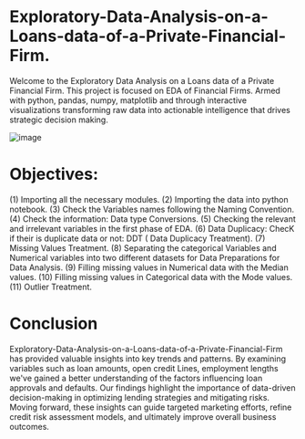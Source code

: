 # Exploratory-Data-Analysis-on-a-Loans-data-of-a-Private-Financial-Firm.
Welcome  to the Exploratory Data Analysis on a Loans data of a Private Financial Firm. This project is focused on EDA  of Financial Firms. Armed with  python, pandas, numpy, matplotlib and through  interactive visualizations  transforming raw data into actionable intelligence that drives strategic decision making.  

![image](https://github.com/GayaGopan/Exploratory-Data-Analysis-on-a-Loans-data-of-a-Private-Financial-Firm./assets/164141178/c5d81a07-865a-4eab-96af-74e07ec78031)

# Objectives:

(1) Importing all the necessary modules.
(2) Importing the data into python notebook.
(3)  Check the Variables names following the Naming Convention.
(4) Check the information: Data type Conversions.
(5) Checking the relevant and irrelevant variables in the first phase of EDA.
(6) Data Duplicacy: ChecK if their is duplicate data or not: DDT ( Data Duplicacy Treatment).
(7) Missing Values Treatment.
(8) Separating the categorical Variables and Numerical variables into two different datasets for Data Preparations for Data Analysis.
(9) Filling missing values in Numerical data with the Median values.
(10) Filling missing values in Categorical data with the Mode values.
(11) Outlier Treatment.

# Conclusion

 Exploratory-Data-Analysis-on-a-Loans-data-of-a-Private-Financial-Firm has provided valuable insights into key trends and patterns. By examining variables such as loan amounts, open credit Lines, employment lengths we've gained a better understanding of the factors influencing loan approvals and defaults. Our findings highlight the importance of data-driven decision-making in optimizing lending strategies and mitigating risks. Moving forward, these insights can guide targeted marketing efforts, refine credit risk assessment models, and ultimately improve overall business outcomes. 







